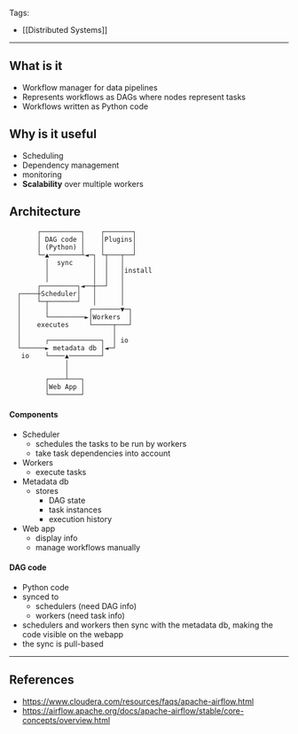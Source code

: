 Tags:
- [[Distributed Systems]]
---
## What is it
- Workflow manager for data pipelines
- Represents workflows as DAGs where nodes represent tasks
- Workflows written as Python code

## Why is it useful
- Scheduling
- Dependency management
- monitoring
- **Scalability** over multiple workers

## Architecture
```
       ┌──────────┐    ┌───────┐    
       │ DAG code │    │Plugins│    
       │ (Python) │    │       │    
       └─▲────────┴◄─┐ └┬───┬──┘    
         │  sync     │  │   │       
         │           │  │   │install
         │           │  │   │       
       ┌─────────┐◄──┼──┘   │       
  ┌────┼Scheduler│   │      │       
  │    └─┬───────┘   │      │       
  │      │          ┌───────▼─┐     
  │      └─────────►│Workers  │     
  │    executes     └─────┬───┘     
  │                       │         
  │      ┌─────────────┐  │ io      
  └──────► metadata db │◄─┘         
   io    └────▲────────┘            
              │                     
              │                     
         ┌────┴───┐                 
         │Web App │                 
         └────────┘                 
```

#### Components
- Scheduler
    - schedules the tasks to be run by workers
    - take task dependencies into account
- Workers
    - execute tasks
- Metadata db
    - stores
        - DAG state
        - task instances
        - execution history
- Web app
    - display info
    - manage workflows manually

#### DAG code
- Python code
- synced to 
    - schedulers (need DAG info)
    - workers (need task info)
- schedulers and workers then sync with the metadata db, making the code visible on the webapp
- the sync is pull-based
---
## References
- https://www.cloudera.com/resources/faqs/apache-airflow.html
- https://airflow.apache.org/docs/apache-airflow/stable/core-concepts/overview.html
